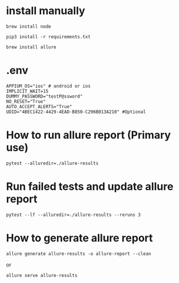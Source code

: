 # install manually

```
brew install node

```

```
pip3 install -r requirements.txt

```

```
brew install allure

```

# .env

```
APPIUM_OS="ios" # android or ios
IMPLICIT_WAIT=15
DUMMY_PASSWORD="testP@ssword"
NO_RESET="True"
AUTO_ACCEPT_ALERTS="True"
UDID="4BEC1422-4429-4EAD-B850-C296B013A210" #Optional

```

# How to run allure report (Primary use)

```
pytest --alluredir=./allure-results

```

# Run failed tests and update allure report

```
pytest --lf --alluredir=./allure-results --reruns 3
```

# How to generate allure report

```
allure generate allure-results -o allure-report --clean
```

or

```
allure serve allure-results
```
